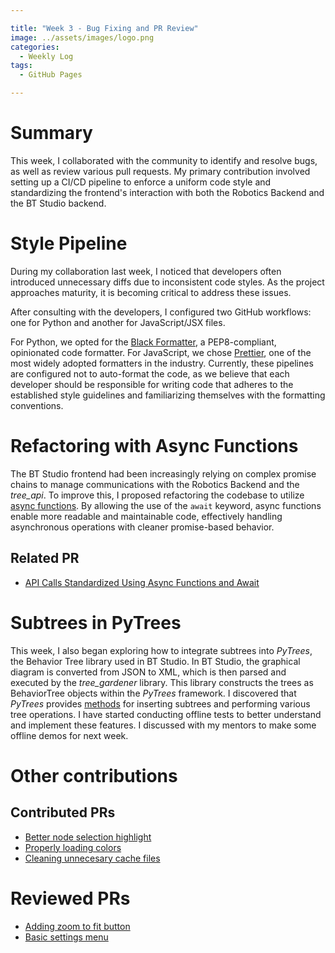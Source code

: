 ```yaml
---

title: "Week 3 - Bug Fixing and PR Review"  
image: ../assets/images/logo.png  
categories:
  - Weekly Log  
tags:
  - GitHub Pages  

---
```


# Summary

This week, I collaborated with the community to identify and resolve bugs, as well as review various pull requests. My primary contribution involved setting up a CI/CD pipeline to enforce a uniform code style and standardizing the frontend's interaction with both the Robotics Backend and the BT Studio backend.

# Style Pipeline

During my collaboration last week, I noticed that developers often introduced unnecessary diffs due to inconsistent code styles. As the project approaches maturity, it is becoming critical to address these issues.

After consulting with the developers, I configured two GitHub workflows: one for Python and another for JavaScript/JSX files.

For Python, we opted for the [Black Formatter](https://github.com/psf/black), a PEP8-compliant, opinionated code formatter. For JavaScript, we chose [Prettier](https://prettier.io/), one of the most widely adopted formatters in the industry. Currently, these pipelines are configured not to auto-format the code, as we believe that each developer should be responsible for writing code that adheres to the established style guidelines and familiarizing themselves with the formatting conventions.

# Refactoring with Async Functions

The BT Studio frontend had been increasingly relying on complex promise chains to manage communications with the Robotics Backend and the *tree_api*. To improve this, I proposed refactoring the codebase to utilize [async functions](https://developer.mozilla.org/en-US/docs/Web/JavaScript/Reference/Statements/async_function). By allowing the use of the `await` keyword, async functions enable more readable and maintainable code, effectively handling asynchronous operations with cleaner promise-based behavior.

## Related PR

* [API Calls Standardized Using Async Functions and Await](https://github.com/JdeRobot/bt-studio/pull/174)

# Subtrees in PyTrees

This week, I also began exploring how to integrate subtrees into *PyTrees*, the Behavior Tree library used in BT Studio. In BT Studio, the graphical diagram is converted from JSON to XML, which is then parsed and executed by the *tree_gardener* library. This library constructs the trees as BehaviorTree objects within the *PyTrees* framework. I discovered that *PyTrees* provides [methods](https://py-trees.readthedocs.io/en/devel/modules.html#module-py_trees.trees) for inserting subtrees and performing various tree operations. I have started conducting offline tests to better understand and implement these features. I discussed with my mentors to make some offline demos for next week. 

# Other contributions

## Contributed PRs

* [Better node selection highlight](https://github.com/JdeRobot/bt-studio/pull/170)
* [Properly loading colors](https://github.com/JdeRobot/bt-studio/pull/168)
* [Cleaning unnecesary cache files](https://github.com/JdeRobot/bt-studio/pull/156)

# Reviewed PRs

* [Adding zoom to fit button](https://github.com/JdeRobot/bt-studio/pull/147)
* [Basic settings menu](https://github.com/JdeRobot/bt-studio/pull/142)